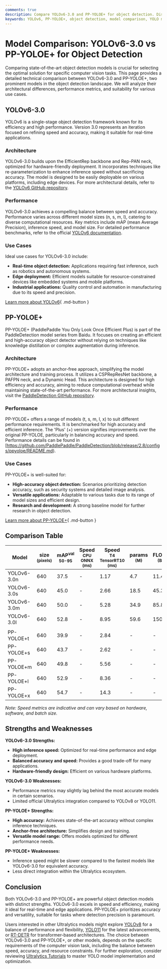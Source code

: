 ```yaml
---
comments: true
description: Compare YOLOv6-3.0 and PP-YOLOE+ for object detection. Discover key differences in architecture, performance, and ideal use cases.
keywords: YOLOv6, PP-YOLOE+, object detection, model comparison, YOLO models, computer vision, real-time detection, high accuracy, architecture, performance metrics
---
```


# Model Comparison: YOLOv6-3.0 vs PP-YOLOE+ for Object Detection

Comparing state-of-the-art object detection models is crucial for selecting the optimal solution for specific computer vision tasks. This page provides a detailed technical comparison between YOLOv6-3.0 and PP-YOLOE+, two prominent models in the object detection landscape. We will analyze their architectural differences, performance metrics, and suitability for various use cases.

<script async src="https://cdn.jsdelivr.net/npm/chart.js"></script>
<script defer src="../../javascript/benchmark.js"></script>

<canvas id="modelComparisonChart" width="1024" height="400" active-models='["YOLOv6-3.0", "PP-YOLOE+"]'></canvas>

## YOLOv6-3.0

YOLOv6 is a single-stage object detection framework known for its efficiency and high performance. Version 3.0 represents an iteration focused on refining speed and accuracy, making it suitable for real-time applications.

### Architecture

YOLOv6-3.0 builds upon the EfficientRep backbone and Rep-PAN neck, optimized for hardware-friendly deployment. It incorporates techniques like re-parameterization to enhance inference speed without sacrificing accuracy. The model is designed to be easily deployable on various platforms, including edge devices. For more architectural details, refer to the [YOLOv6 GitHub repository](https://github.com/meituan/YOLOv6).

### Performance

YOLOv6-3.0 achieves a compelling balance between speed and accuracy. Performance varies across different model sizes (n, s, m, l), catering to diverse computational resources. Key metrics include mAP (mean Average Precision), inference speed, and model size. For detailed performance benchmarks, refer to the official [YOLOv6 documentation](https://github.com/meituan/YOLOv6).

### Use Cases

Ideal use cases for YOLOv6-3.0 include:

- **Real-time object detection:** Applications requiring fast inference, such as robotics and autonomous systems.
- **Edge deployment:** Efficient models suitable for resource-constrained devices like embedded systems and mobile platforms.
- **Industrial applications:** Quality control and automation in manufacturing due to its speed and precision.

[Learn more about YOLOv6](https://github.com/meituan/YOLOv6){ .md-button }

## PP-YOLOE+

PP-YOLOE+ (PaddlePaddle You Only Look Once Efficient Plus) is part of the PaddleDetection model series from Baidu. It focuses on creating an efficient and high-accuracy object detector without relying on techniques like knowledge distillation or complex augmentation during inference.

### Architecture

PP-YOLOE+ adopts an anchor-free approach, simplifying the model architecture and training process. It utilizes a CSPRepResNet backbone, a PAFPN neck, and a Dynamic Head. This architecture is designed for high efficiency and accuracy, aiming to reduce computational overhead while maintaining state-of-the-art performance. For more architectural insights, visit the [PaddleDetection GitHub repository](https://github.com/PaddlePaddle/PaddleDetection).

### Performance

PP-YOLOE+ offers a range of models (t, s, m, l, x) to suit different performance requirements. It is benchmarked for high accuracy and efficient inference. The 'Plus' (+) version signifies improvements over the original PP-YOLOE, particularly in balancing accuracy and speed. Performance details can be found in [https://github.com/PaddlePaddle/PaddleDetection/blob/release/2.8/configs/ppyoloe/README.md).

### Use Cases

PP-YOLOE+ is well-suited for:

- **High-accuracy object detection:** Scenarios prioritizing detection accuracy, such as security systems and detailed image analysis.
- **Versatile applications:** Adaptable to various tasks due to its range of model sizes and efficient design.
- **Research and development:** A strong baseline model for further research in object detection.

[Learn more about PP-YOLOE+](https://github.com/PaddlePaddle/PaddleDetection/blob/release/2.8/configs/ppyoloe/README.md){ .md-button }

## Comparison Table

| Model       | size<br><sup>(pixels) | mAP<sup>val<br>50-95 | Speed<br><sup>CPU ONNX<br>(ms) | Speed<br><sup>T4 TensorRT10<br>(ms) | params<br><sup>(M) | FLOPs<br><sup>(B) |
| ----------- | --------------------- | -------------------- | ------------------------------ | ----------------------------------- | ------------------ | ----------------- |
| YOLOv6-3.0n | 640                   | 37.5                 | -                              | 1.17                                | 4.7                | 11.4              |
| YOLOv6-3.0s | 640                   | 45.0                 | -                              | 2.66                                | 18.5               | 45.3              |
| YOLOv6-3.0m | 640                   | 50.0                 | -                              | 5.28                                | 34.9               | 85.8              |
| YOLOv6-3.0l | 640                   | 52.8                 | -                              | 8.95                                | 59.6               | 150.7             |
|             |                       |                      |                                |                                     |                    |                   |
| PP-YOLOE+t  | 640                   | 39.9                 | -                              | 2.84                                | -                  | -                 |
| PP-YOLOE+s  | 640                   | 43.7                 | -                              | 2.62                                | -                  | -                 |
| PP-YOLOE+m  | 640                   | 49.8                 | -                              | 5.56                                | -                  | -                 |
| PP-YOLOE+l  | 640                   | 52.9                 | -                              | 8.36                                | -                  | -                 |
| PP-YOLOE+x  | 640                   | 54.7                 | -                              | 14.3                                | -                  | -                 |

_Note: Speed metrics are indicative and can vary based on hardware, software, and batch size._

## Strengths and Weaknesses

**YOLOv6-3.0 Strengths:**

- **High inference speed:** Optimized for real-time performance and edge deployment.
- **Balanced accuracy and speed:** Provides a good trade-off for many applications.
- **Hardware-friendly design:** Efficient on various hardware platforms.

**YOLOv6-3.0 Weaknesses:**

- Performance metrics may slightly lag behind the most accurate models in certain scenarios.
- Limited official Ultralytics integration compared to YOLOv8 or YOLO11.

**PP-YOLOE+ Strengths:**

- **High accuracy:** Achieves state-of-the-art accuracy without complex inference techniques.
- **Anchor-free architecture:** Simplifies design and training.
- **Versatile model range:** Offers models optimized for different performance needs.

**PP-YOLOE+ Weaknesses:**

- Inference speed might be slower compared to the fastest models like YOLOv6-3.0 for equivalent accuracy.
- Less direct integration within the Ultralytics ecosystem.

## Conclusion

Both YOLOv6-3.0 and PP-YOLOE+ are powerful object detection models with distinct strengths. YOLOv6-3.0 excels in speed and efficiency, making it ideal for real-time and edge applications. PP-YOLOE+ prioritizes accuracy and versatility, suitable for tasks where detection precision is paramount.

Users interested in other Ultralytics models might explore [YOLOv8](https://docs.ultralytics.com/models/yolov8/) for a balance of performance and flexibility, [YOLO11](https://docs.ultralytics.com/models/yolo11/) for the latest advancements, or [RT-DETR](https://docs.ultralytics.com/models/rtdetr/) for transformer-based architectures. The choice between YOLOv6-3.0 and PP-YOLOE+, or other models, depends on the specific requirements of the computer vision task, including the balance between speed, accuracy, and resource constraints. For further exploration, consider reviewing [Ultralytics Tutorials](https://docs.ultralytics.com/guides/) to master YOLO model implementation and optimization.
